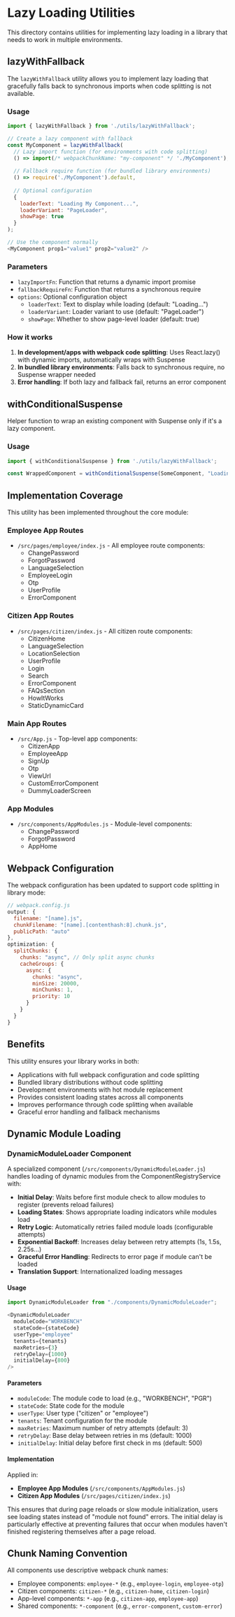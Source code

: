 # Lazy Loading Utilities

This directory contains utilities for implementing lazy loading in a library that needs to work in multiple environments.

## lazyWithFallback

The `lazyWithFallback` utility allows you to implement lazy loading that gracefully falls back to synchronous imports when code splitting is not available.

### Usage

```javascript
import { lazyWithFallback } from './utils/lazyWithFallback';

// Create a lazy component with fallback
const MyComponent = lazyWithFallback(
  // Lazy import function (for environments with code splitting)
  () => import(/* webpackChunkName: "my-component" */ './MyComponent'),
  
  // Fallback require function (for bundled library environments)
  () => require('./MyComponent').default,
  
  // Optional configuration
  {
    loaderText: "Loading My Component...",
    loaderVariant: "PageLoader",
    showPage: true
  }
);

// Use the component normally
<MyComponent prop1="value1" prop2="value2" />
```

### Parameters

- `lazyImportFn`: Function that returns a dynamic import promise
- `fallbackRequireFn`: Function that returns a synchronous require
- `options`: Optional configuration object
  - `loaderText`: Text to display while loading (default: "Loading...")
  - `loaderVariant`: Loader variant to use (default: "PageLoader")
  - `showPage`: Whether to show page-level loader (default: true)

### How it works

1. **In development/apps with webpack code splitting**: Uses React.lazy() with dynamic imports, automatically wraps with Suspense
2. **In bundled library environments**: Falls back to synchronous require, no Suspense wrapper needed
3. **Error handling**: If both lazy and fallback fail, returns an error component

## withConditionalSuspense

Helper function to wrap an existing component with Suspense only if it's a lazy component.

### Usage

```javascript
import { withConditionalSuspense } from './utils/lazyWithFallback';

const WrappedComponent = withConditionalSuspense(SomeComponent, "Loading...");
```

## Implementation Coverage

This utility has been implemented throughout the core module:

### Employee App Routes
- `/src/pages/employee/index.js` - All employee route components:
  - ChangePassword
  - ForgotPassword
  - LanguageSelection
  - EmployeeLogin
  - Otp
  - UserProfile
  - ErrorComponent

### Citizen App Routes
- `/src/pages/citizen/index.js` - All citizen route components:
  - CitizenHome
  - LanguageSelection
  - LocationSelection
  - UserProfile
  - Login
  - Search
  - ErrorComponent
  - FAQsSection
  - HowItWorks
  - StaticDynamicCard

### Main App Routes
- `/src/App.js` - Top-level app components:
  - CitizenApp
  - EmployeeApp
  - SignUp
  - Otp
  - ViewUrl
  - CustomErrorComponent
  - DummyLoaderScreen

### App Modules
- `/src/components/AppModules.js` - Module-level components:
  - ChangePassword
  - ForgotPassword
  - AppHome

## Webpack Configuration

The webpack configuration has been updated to support code splitting in library mode:

```javascript
// webpack.config.js
output: {
  filename: "[name].js",
  chunkFilename: "[name].[contenthash:8].chunk.js",
  publicPath: "auto"
},
optimization: {
  splitChunks: {
    chunks: "async", // Only split async chunks
    cacheGroups: {
      async: {
        chunks: "async",
        minSize: 20000,
        minChunks: 1,
        priority: 10
      }
    }
  }
}
```

## Benefits

This utility ensures your library works in both:
- Applications with full webpack configuration and code splitting
- Bundled library distributions without code splitting
- Development environments with hot module replacement
- Provides consistent loading states across all components
- Improves performance through code splitting when available
- Graceful error handling and fallback mechanisms

## Dynamic Module Loading

### DynamicModuleLoader Component

A specialized component (`/src/components/DynamicModuleLoader.js`) handles loading of dynamic modules from the ComponentRegistryService with:

- **Initial Delay**: Waits before first module check to allow modules to register (prevents reload failures)
- **Loading States**: Shows appropriate loading indicators while modules load
- **Retry Logic**: Automatically retries failed module loads (configurable attempts)
- **Exponential Backoff**: Increases delay between retry attempts (1s, 1.5s, 2.25s...)
- **Graceful Error Handling**: Redirects to error page if module can't be loaded
- **Translation Support**: Internationalized loading messages

#### Usage

```javascript
import DynamicModuleLoader from "./components/DynamicModuleLoader";

<DynamicModuleLoader
  moduleCode="WORKBENCH"
  stateCode={stateCode}
  userType="employee"
  tenants={tenants}
  maxRetries={3}
  retryDelay={1000}
  initialDelay={800}
/>
```

#### Parameters

- `moduleCode`: The module code to load (e.g., "WORKBENCH", "PGR")
- `stateCode`: State code for the module
- `userType`: User type ("citizen" or "employee")
- `tenants`: Tenant configuration for the module
- `maxRetries`: Maximum number of retry attempts (default: 3)
- `retryDelay`: Base delay between retries in ms (default: 1000)
- `initialDelay`: Initial delay before first check in ms (default: 500)

#### Implementation

Applied in:
- **Employee App Modules** (`/src/components/AppModules.js`)
- **Citizen App Modules** (`/src/pages/citizen/index.js`)

This ensures that during page reloads or slow module initialization, users see loading states instead of "module not found" errors. The initial delay is particularly effective at preventing failures that occur when modules haven't finished registering themselves after a page reload.

## Chunk Naming Convention

All components use descriptive webpack chunk names:
- Employee components: `employee-*` (e.g., `employee-login`, `employee-otp`)
- Citizen components: `citizen-*` (e.g., `citizen-home`, `citizen-login`)
- App-level components: `*-app` (e.g., `citizen-app`, `employee-app`)
- Shared components: `*-component` (e.g., `error-component`, `custom-error`)